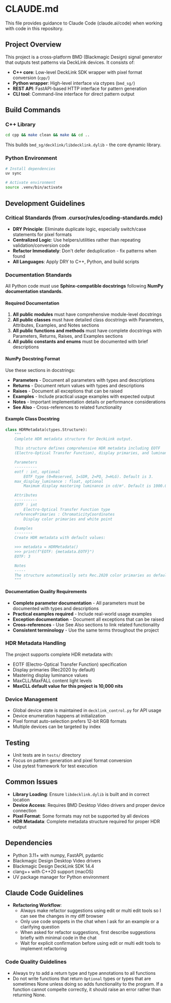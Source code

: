 # CLAUDE.md

This file provides guidance to Claude Code (claude.ai/code) when working with
code in this repository.

## Project Overview

This project is a cross-platform BMD (Blackmagic Design) signal generator that
outputs test patterns via DeckLink devices. It consists of:

- **C++ core**: Low-level DeckLink SDK wrapper with pixel format conversion
  (`cpp/`)
- **Python wrapper**: High-level interface via ctypes (`bmd_sg/`)
- **REST API**: FastAPI-based HTTP interface for pattern generation
- **CLI tool**: Command-line interface for direct pattern output

## Build Commands

### C++ Library

```bash
cd cpp && make clean && make && cd ..
```

This builds `bmd_sg/decklink/libdecklink.dylib` - the core dynamic library.

### Python Environment

```bash
# Install dependencies
uv sync

# Activate environment
source .venv/bin/activate
```

## Development Guidelines

### Critical Standards (from .cursor/rules/coding-standards.mdc)

- **DRY Principle**: Eliminate duplicate logic, especially switch/case
  statements for pixel formats
- **Centralized Logic**: Use helpers/utilities rather than repeating
  validation/conversion code
- **Refactor Immediately**: Don't defer deduplication - fix patterns when found
- **All Languages**: Apply DRY to C++, Python, and build scripts

### Documentation Standards

All Python code must use **Sphinx-compatible docstrings** following **NumPy
documentation standards**.

#### Required Documentation

1. **All public modules** must have comprehensive module-level docstrings
2. **All public classes** must have detailed class docstrings with Parameters,
   Attributes, Examples, and Notes sections
3. **All public functions and methods** must have complete docstrings with
   Parameters, Returns, Raises, and Examples sections
4. **All public constants and enums** must be documented with brief descriptions

#### NumPy Docstring Format

Use these sections in docstrings:

- **Parameters** - Document all parameters with types and descriptions
- **Returns** - Document return values with types and descriptions
- **Raises** - Document all exceptions that can be raised
- **Examples** - Include practical usage examples with expected output
- **Notes** - Important implementation details or performance considerations
- **See Also** - Cross-references to related functionality

#### Example Class Docstring

```python
class HDRMetadata(ctypes.Structure):
    """
    Complete HDR metadata structure for DeckLink output.

    This structure defines comprehensive HDR metadata including EOTF
    (Electro-Optical Transfer Function), display primaries, and luminance values.

    Parameters
    ----------
    eotf : int, optional
        EOTF type (0=Reserved, 1=SDR, 2=PQ, 3=HLG). Default is 3.
    max_display_luminance : float, optional
        Maximum display mastering luminance in cd/m². Default is 1000.0.

    Attributes
    ----------
    EOTF : int
        Electro-Optical Transfer Function type
    referencePrimaries : ChromaticityCoordinates
        Display color primaries and white point

    Examples
    --------
    Create HDR metadata with default values:

    >>> metadata = HDRMetadata()
    >>> print(f"EOTF: {metadata.EOTF}")
    EOTF: 3

    Notes
    -----
    The structure automatically sets Rec.2020 color primaries as defaults.
    """
```

#### Documentation Quality Requirements

- **Complete parameter documentation** - All parameters must be documented with
  types and descriptions
- **Practical examples required** - Include real-world usage examples
- **Exception documentation** - Document all exceptions that can be raised
- **Cross-references** - Use See Also sections to link related functionality
- **Consistent terminology** - Use the same terms throughout the project

### HDR Metadata Handling

The project supports complete HDR metadata with:

- EOTF (Electro-Optical Transfer Function) specification
- Display primaries (Rec2020 by default)
- Mastering display luminance values
- MaxCLL/MaxFALL content light levels
- **MaxCLL default value for this project is 10,000 nits**

### Device Management

- Global device state is maintained in `decklink_control.py` for API usage
- Device enumeration happens at initialization
- Pixel format auto-selection prefers 12-bit RGB formats
- Multiple devices can be targeted by index

## Testing

- Unit tests are in `tests/` directory
- Focus on pattern generation and pixel format conversion
- Use pytest framework for test execution

## Common Issues

- **Library Loading**: Ensure `libdecklink.dylib` is built and in correct
  location
- **Device Access**: Requires BMD Desktop Video drivers and proper device
  connection
- **Pixel Format**: Some formats may not be supported by all devices
- **HDR Metadata**: Complete metadata structure required for proper HDR output

## Dependencies

- Python 3.11+ with numpy, FastAPI, pydantic
- Blackmagic Design Desktop Video drivers
- Blackmagic Design DeckLink SDK 14.4
- clang++ with C++20 support (macOS)
- UV package manager for Python environment

## Claude Code Guidelines

- **Refactoring Workflow**:
  - Always make refactor suggestions using edit or multi edit tools so I can see
    the changes in my diff browser
  - Only use code snippets in the chat when I ask for an example or a clarifying
    question
  - When asked for refactor suggestions, first describe suggestions briefly with
    minimal code in the chat
  - Wait for explicit confirmation before using edit or multi edit tools to
    implement refactoring

### Code Quality Guidelines

- Always try to add a return type and type annotations to all functions
- Do not write functions that return `Optional` types or types that are sometimes None unless doing so adds functionality to the program. If a function cannot compelte correctly, it should raise an error rather than returning None. 